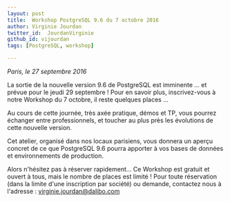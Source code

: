 ```yaml
---
layout: post
title:  Workshop PostgreSQL 9.6 du 7 octobre 2016
author: Virginie Jourdan
twitter_id:  JourdanVirginie   
github_id: vijourdan
tags: [PostgreSQL, workshop]

---
```

*Paris, le 27 septembre 2016*

La sortie de la nouvelle version 9.6 de PostgreSQL est imminente ... et prévue pour le jeudi 29 septembre !
Pour en savoir plus, inscrivez-vous à notre Workshop du 7 octobre, il reste quelques places ...


<!--MORE-->


Au cours de cette journée, très axée pratique, démos et TP, vous pourrez échanger entre professionnels, et toucher au plus près les évolutions de cette nouvelle version. 

Cet atelier, organisé dans nos locaux parisiens, vous donnera un aperçu concret de ce que PostgreSQL 9.6 pourra apporter à vos bases de données et environnements de production.

Alors n'hésitez pas à réserver rapidement… Ce Workshop est gratuit et ouvert à tous, mais le nombre de places est limité !
Pour toute réservation (dans la limite d'une inscription par société) ou demande, contactez nous à l'adresse : [virginie.jourdan@dalibo.com](mailto:virginie.jourdan@dalibo.com)
